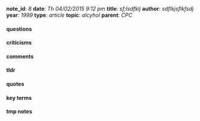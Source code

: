 **note_id**: *8*
**date**: *Th 04/02/2015 9:12 pm*
**title**: *sf;lsdfklj*
**author**: *sdflkjsflkfsdj*
**year**: *1999*
**type**: *article*
**topic**: *alcyhol*
**parent**: *CPC*


#### questions

#### criticisms

#### comments

#### tldr

#### quotes

#### key terms

#### tmp notes